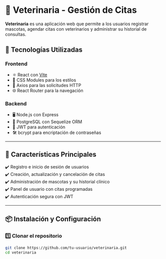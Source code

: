 # 🐾 Veterinaria - Gestión de Citas

**Veterinaria** es una aplicación web que permite a los usuarios registrar mascotas, agendar citas con veterinarios y administrar su historial de consultas.  

## 🚀 Tecnologías Utilizadas

### **Frontend**
- ⚛️ React con [Vite](https://vitejs.dev/)
- 🎨 CSS Modules para los estilos
- 🔄 Axios para las solicitudes HTTP
- 🌐 React Router para la navegación

### **Backend**
- 🖥️ Node.js con Express
- 🐘 PostgreSQL con Sequelize ORM
- 🔑 JWT para autenticación
- 🛠️ bcrypt para encriptación de contraseñas

---

## 📌 Características Principales

✔️ Registro e inicio de sesión de usuarios  
✔️ Creación, actualización y cancelación de citas  
✔️ Administración de mascotas y su historial clínico  
✔️ Panel de usuario con citas programadas  
✔️ Autenticación segura con JWT  

---

## 📦 Instalación y Configuración

### **1️⃣ Clonar el repositorio**
```bash
git clone https://github.com/tu-usuario/veterinaria.git
cd veterinaria
